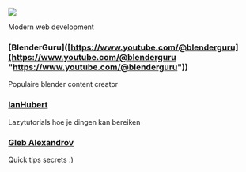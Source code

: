 ![](https://www.youtube.com/watch?v=QliwSwWHJoQ)

Modern web development
### [BlenderGuru]([https://www.youtube.com/@blenderguru](https://www.youtube.com/@blenderguru "https://www.youtube.com/@blenderguru"))
Populaire blender content creator
### [IanHubert](https://www.youtube.com/@IanHubert2/videos)
Lazytutorials hoe je dingen kan bereiken
### [Gleb Alexandrov](https://www.youtube.com/channel/UCVA3cYOgsTN4hs3v7pjne7w)
Quick tips secrets :) 